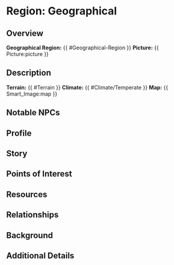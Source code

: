 # Region: Geographical

## Overview
**Geographical Region:** {{ #Geographical-Region }}
**Picture:** {{ Picture:picture }}


## Description
**Terrain:** {{ #Terrain }}
**Climate:** {{ #Climate/Temperate }}
**Map:** {{ Smart_Image:map }}


## Notable NPCs


## Profile


## Story


## Points of Interest


## Resources


## Relationships


## Background


## Additional Details

